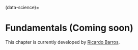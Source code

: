 (data-science)=
# Fundamentals (Coming soon)

This chapter is currently developed by [Ricardo Barros](https://github.com/ricardovobarros).
